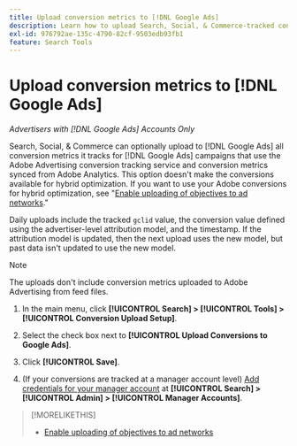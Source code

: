 ```yaml
---
title: Upload conversion metrics to [!DNL Google Ads]
description: Learn how to upload Search, Social, & Commerce-tracked conversion metrics to [!DNL Google Ads].
exl-id: 976792ae-135c-4790-82cf-9503edb93fb1
feature: Search Tools
---
```

# Upload conversion metrics to [!DNL Google Ads]

*Advertisers with [!DNL Google Ads] Accounts Only*

Search, Social, & Commerce can optionally upload to [!DNL Google Ads] all conversion metrics it tracks for [!DNL Google Ads] campaigns that use the Adobe Advertising conversion tracking service and conversion metrics synced from Adobe Analytics. This option doesn't make the conversions available for hybrid optimization. If you want to use your Adobe conversions for hybrid optimization, see "[Enable uploading of objectives to ad networks](objective-upload-to-networks.md)."

Daily uploads include the tracked `gclid` value, the conversion value defined using the advertiser-level attribution model, and the timestamp. If the attribution model is updated, then the next upload uses the new model, but past data isn't updated to use the new model.

>[!NOTE]
>
>The uploads don't include conversion metrics uploaded to Adobe Advertising from feed files.

1. In the main menu, click **[!UICONTROL Search] > [!UICONTROL Tools] > [!UICONTROL Conversion Upload Setup]**.

1. Select the check box next to **[!UICONTROL Upload Conversions to Google Ads]**.

1. Click **[!UICONTROL Save]**.

1. (If your conversions are tracked at a manager account level) [Add credentials for your manager account](/help/search-social-commerce/admin/manager-accounts.md) at **[!UICONTROL Search] > [!UICONTROL Admin] > [!UICONTROL Manager Accounts]**.

>[!MORELIKETHIS]
>
>* [Enable uploading of objectives to ad networks](objective-upload-to-networks.md)
